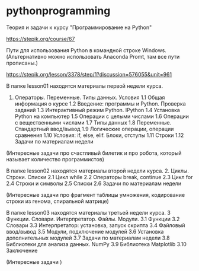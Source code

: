 # pythonprogramming
Теория и задачи к курсу "Программирование на Python"

https://stepik.org/course/67

Пути для использования Python в командной строке Windows. (Альтернативно можно использовать Anaconda Promt, там все пути прописаны.)

https://stepik.org/lesson/3378/step/1?discussion=576055&unit=961

В папке lesson01 находятся материалы первой недели курса. 
1. Операторы. Переменные. Типы данных. Условия
1.1 Общая информация о курсе
1.2 Введение: программы и Python. Проверка заданий
1.3 Интерактивный режим Python. IPython
1.4 Установка Python на компьютер
1.5 Операции с целыми числами
1.6 Операции с вещественными числами
1.7 Типы данных
1.8 Переменные. Стандартный ввод/вывод
1.9 Логические операции, операции сравнения
1.10 Условия: if, else, elif. Блоки, отступы
1.11 Строки
1.12 Задачи по материалам недели

(Интересные задачи про счастливый билетик и про робота, который называет количество программистов)

В папке lesson02 находятся материалы второй недели курса.
2. Циклы. Строки. Списки
2.1 Цикл while
2.2 Операторы break, continue
2.3 Цикл for
2.4 Строки и символы
2.5 Списки
2.6 Задачи по материалам недели

(Интересные задачи про фрагмент таблицы умножения, кодирование строки из генома, спиральной матрице)

В папке lesson03 находятся материалы третьей недели курса. 
3 Функции. Словари. Интерпретатор. Файлы. Модули.
3.1 Функции
3.2 Словари
3.3 Интерпретатор: установка, запуск скрипта
3.4 Файловый ввод/вывод
3.5 Модули, подключение модулей
3.6 Установка дополнительных модулей
3.7 Задачи по материалам недели
3.8 Библиотеки для анализа данных. NumPy
3.9 Библиотека Matplotlib 
3.10 Заключение

(Интересные задачи  )
